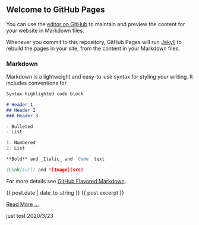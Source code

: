 ## Welcome to GitHub Pages

You can use the [editor on GitHub](https://github.com/jack1012/jack1012.github.io/edit/master/index.md) to maintain and preview the content for your website in Markdown files.

Whenever you commit to this repository, GitHub Pages will run [Jekyll](https://jekyllrb.com/) to rebuild the pages in your site, from the content in your Markdown files.

### Markdown

Markdown is a lightweight and easy-to-use syntax for styling your writing. It includes conventions for

```markdown
Syntax highlighted code block

# Header 1
## Header 2
### Header 3

- Bulleted
- List

1. Numbered
2. List

**Bold** and _Italic_ and `Code` text

[Link](url) and ![Image](src)
```

For more details see [GitHub Flavored Markdown](https://guides.github.com/features/mastering-markdown/).

<span class="post-date">{{ post.date | date_to_string }}
</span>
{{ post.excerpt }}

<a href="{{ site.baseurl }}{{ post.url }}">
Read More ...
</a>

<!-- more -->

just test 2020/3/23

